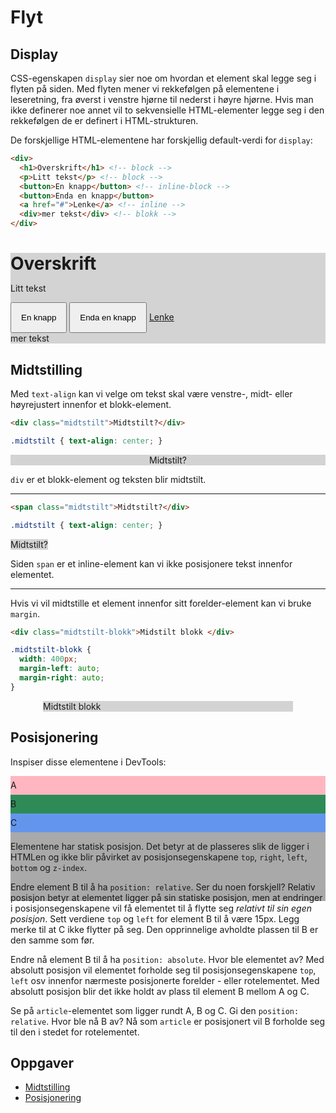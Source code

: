 # Flyt

## Display
CSS-egenskapen `display` sier noe om hvordan et element skal legge seg i flyten på siden. Med flyten mener vi rekkefølgen på elementene i leseretning, fra øverst i venstre hjørne til nederst i høyre hjørne. Hvis man ikke definerer noe annet vil to sekvensielle HTML-elementer legge seg i den rekkefølgen de er definert i HTML-strukturen.

De forskjellige HTML-elementene har forskjellig default-verdi for `display`:

```html
<div>
  <h1>Overskrift</h1> <!-- block -->
  <p>Litt tekst</p> <!-- block -->
  <button>En knapp</button> <!-- inline-block -->
  <button>Enda en knapp</button>
  <a href="#">Lenke</a> <!-- inline -->
  <div>mer tekst</div> <!-- blokk -->
</div>
```

<div style="background-color: lightgray;">
  <h1 style="margin-bottom: 5px;">Overskrift</h1>
  <p>Litt tekst</p>
  <button style="padding: 15px;">En knapp</button>
  <button style="padding: 15px;">Enda en knapp</button>
  <a href="#">Lenke</a>
  <div>mer tekst</div>
</div>

## Midtstilling

Med `text-align` kan vi velge om tekst skal være venstre-, midt- eller høyrejustert innenfor et blokk-element.

```html
<div class="midtstilt">Midtstilt?</div>
```

```css
.midtstilt { text-align: center; }
```

<div style="text-align:center; background-color:lightgray;">Midtstilt?</div>

`div` er et blokk-element og teksten blir midtstilt.

---

```html
<span class="midtstilt">Midtstilt?</div>
```

```css
.midtstilt { text-align: center; }
```

<span style="text-align:center; background-color:lightgray;">Midtstilt?</div>

Siden `span` er et inline-element kan vi ikke posisjonere tekst innenfor elementet.

---

Hvis vi vil midtstille et element innenfor sitt forelder-element kan vi bruke `margin`.

```html
<div class="midtstilt-blokk">Midstilt blokk </div>
```

```css
.midtstilt-blokk {
  width: 400px;
  margin-left: auto;
  margin-right: auto;
}
```

<div style="background-color:lightgray; width: 400px; margin: 0 auto;">Midtstilt blokk</div>

## Posisjonering

Inspiser disse elementene i DevTools:

<article style="background-color: darkgray;height: 200px;">
  <div style="background-color: lightpink; line-height: 30px; position: static;">A</div>
  <div style="background-color: seagreen; line-height: 30px;position: static;">B</div>
  <div style="background-color: cornflowerblue;line-height: 30px; position: static;">C</div>
<article>

Elementene har statisk posisjon. Det betyr at de plasseres slik de ligger i HTMLen og ikke blir påvirket av posisjonsegenskapene `top`, `right`, `left`, `bottom` og `z-index`.

Endre element B til å ha `position: relative`. Ser du noen forskjell? Relativ posisjon betyr at elementet ligger på sin statiske posisjon, men at endringer i posisjonsegenskapene vil få elementet til å flytte seg _relativt til sin egen posisjon_. Sett verdiene `top` og `left` for element B til å være 15px. Legg merke til at C ikke flytter på seg. Den opprinnelige avholdte plassen til B er den samme som før.

Endre nå element B til å ha `position: absolute`. Hvor ble elementet av? Med absolutt posisjon vil elementet forholde seg til posisjonsegenskapene `top`, `left` osv innenfor nærmeste posisjonerte forelder - eller rotelementet. Med absolutt posisjon blir det ikke holdt av plass til element B mellom A og C.

Se på `article`-elementet som ligger rundt A, B og C. Gi den `position: relative`. Hvor ble nå B av? Nå som `article` er posisjonert vil B forholde seg til den i stedet for rotelementet.

## Oppgaver
* [Midtstilling](https://jsfiddle.net/Matsemann/wg8oLh8a/)
* [Posisjonering](https://jsfiddle.net/Matsemann/b75wz3mj/1/)
